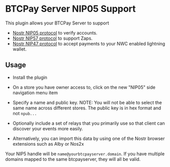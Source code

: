# BTCPay Server NIP05 Support

This plugin allows your BTCPay Server to support 

* [Nostr](https://github.com/nostr-protocol/nostr)[ NIP05 protocol](https://github.com/nostr-protocol/nips/blob/master/05.md) to verify accounts.
* [Nostr](https://github.com/nostr-protocol/nostr)[ NIP57 protocol](https://github.com/nostr-protocol/nips/blob/master/57.md) to support Zaps.
* [Nostr](https://github.com/nostr-protocol/nostr)[ NIP47 protocol](https://github.com/nostr-protocol/nips/blob/master/47.md) to accept payments to your NWC enabled lightning wallet.

## Usage

* Install the plugin
* On a store you have owner access to, click on the new "NIP05" side navigation menu item
* Specify a name and public key.
NOTE: You will not be able to select the same name across different stores. The public key is in hex format and not `npub...`
* Optionally include a set of relays that you primarily use so that client can discover your events more easily.

* Alternatively, you can import this data by using one of the Nostr browser extensions such as Alby or Nos2x 


Your NIP5 handle will be `name@yourbtcpayserver.domain`. If you have multiple domains mapped to the same btcpayserver, they will all be valid. 


